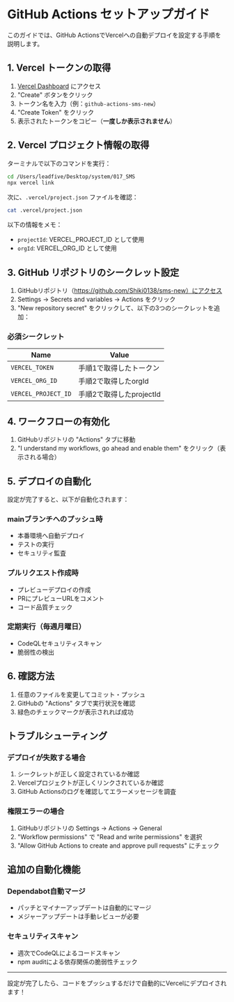 # GitHub Actions セットアップガイド

このガイドでは、GitHub ActionsでVercelへの自動デプロイを設定する手順を説明します。

## 1. Vercel トークンの取得

1. [Vercel Dashboard](https://vercel.com/account/tokens) にアクセス
2. "Create" ボタンをクリック
3. トークン名を入力（例：`github-actions-sms-new`）
4. "Create Token" をクリック
5. 表示されたトークンをコピー（**一度しか表示されません**）

## 2. Vercel プロジェクト情報の取得

ターミナルで以下のコマンドを実行：

```bash
cd /Users/leadfive/Desktop/system/017_SMS
npx vercel link
```

次に、`.vercel/project.json` ファイルを確認：

```bash
cat .vercel/project.json
```

以下の情報をメモ：
- `projectId`: VERCEL_PROJECT_ID として使用
- `orgId`: VERCEL_ORG_ID として使用

## 3. GitHub リポジトリのシークレット設定

1. GitHubリポジトリ（https://github.com/Shiki0138/sms-new）にアクセス
2. Settings → Secrets and variables → Actions をクリック
3. "New repository secret" をクリックして、以下の3つのシークレットを追加：

### 必須シークレット

| Name | Value |
|------|--------|
| `VERCEL_TOKEN` | 手順1で取得したトークン |
| `VERCEL_ORG_ID` | 手順2で取得したorgId |
| `VERCEL_PROJECT_ID` | 手順2で取得したprojectId |

## 4. ワークフローの有効化

1. GitHubリポジトリの "Actions" タブに移動
2. "I understand my workflows, go ahead and enable them" をクリック（表示される場合）

## 5. デプロイの自動化

設定が完了すると、以下が自動化されます：

### mainブランチへのプッシュ時
- 本番環境へ自動デプロイ
- テストの実行
- セキュリティ監査

### プルリクエスト作成時
- プレビューデプロイの作成
- PRにプレビューURLをコメント
- コード品質チェック

### 定期実行（毎週月曜日）
- CodeQLセキュリティスキャン
- 脆弱性の検出

## 6. 確認方法

1. 任意のファイルを変更してコミット・プッシュ
2. GitHubの "Actions" タブで実行状況を確認
3. 緑色のチェックマークが表示されれば成功

## トラブルシューティング

### デプロイが失敗する場合

1. シークレットが正しく設定されているか確認
2. Vercelプロジェクトが正しくリンクされているか確認
3. GitHub Actionsのログを確認してエラーメッセージを調査

### 権限エラーの場合

1. GitHubリポジトリの Settings → Actions → General
2. "Workflow permissions" で "Read and write permissions" を選択
3. "Allow GitHub Actions to create and approve pull requests" にチェック

## 追加の自動化機能

### Dependabot自動マージ
- パッチとマイナーアップデートは自動的にマージ
- メジャーアップデートは手動レビューが必要

### セキュリティスキャン
- 週次でCodeQLによるコードスキャン
- npm auditによる依存関係の脆弱性チェック

---

設定が完了したら、コードをプッシュするだけで自動的にVercelにデプロイされます！